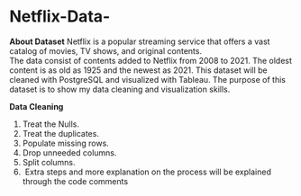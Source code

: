 # Netflix-Data-

**About Dataset**
Netflix is a popular streaming service that offers a vast catalog of movies, TV shows, and original contents.  
The data consist of contents added to Netflix from 2008 to 2021. The oldest content is as old as 1925 and the newest as 2021. 
This dataset will be cleaned with PostgreSQL and visualized with Tableau. 
The purpose of this dataset is to show my data cleaning and visualization skills. 

**Data Cleaning**
1. Treat the Nulls.
2. Treat the duplicates.
3. Populate missing rows.
4. Drop unneeded columns.
5. Split columns.
6.  Extra steps and more explanation on the process will be explained through the code comments


